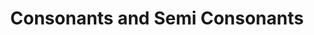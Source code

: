 ---
word: "true"

title: "Consonants and Semi Consonants"

categories: ['']

tags: ['Consonants', 'and', 'Semi', 'Consonants']

arwords: 'الصوامت وأشباه الصوامت'

arexps: []

enwords: ['Consonants and Semi Consonants']

enexps: []

arlexicons: 'ص'

enlexicons: 'C'

authors: ['Ruqayya Roshdy']

translators: ['']

citations: 'مقدمة في حوسبة اللغة العربية'

sources: 'مركز الملك عبدالله بن عبدالعزيز الدولي لخدمة اللغة العربية'

slug: ""
---